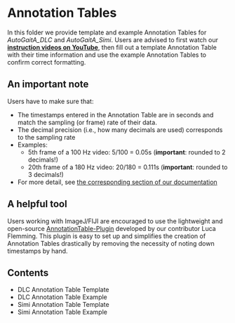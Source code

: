 # Annotation Tables

In this folder we provide template and example Annotation Tables for *AutoGaitA_DLC* and *AutoGaitA_Simi*. Users are advised to first watch our **[instruction videos on YouTube](https://youtube.com/playlist?list=PLCn5T7K_H8K56NIcEsfDK664OP7cN_Bad&si=mV5p2--nYvbofkPh)**, then fill out a template Annotation Table with their time information and use the example Annotation Tables to confirm correct formatting.

## An important note
Users have to make sure that: 
- The timestamps entered in the Annotation Table are in seconds and match the sampling (or frame) rate of their data.
- The decimal precision (i.e., how many decimals are used) corresponds to the sampling rate 
- Examples:
	- 5th frame of a 100 Hz video: 5/100 = 0.05s (**important**: rounded to 2 decimals!)
	- 20th frame of a 180 Hz video: 20/180 = 0.111s (**important**: rounded to 3 decimals!)
- For more detail, see [the corresponding section of our documentation](https://docs.google.com/document/d/1Y4wrrsjs0ybLDKPzE2LAatqPDq9jtwjIuk4M0jRZ3wE/edit#heading=h.ji1oyj9y1v1c)

## A helpful tool
Users working with ImageJ/FIJI are encouraged to use the lightweight and open-source [AnnotationTable-Plugin](https://github.com/luca-flemming/AnnotationTable-Plugin) developed by our contributor Luca Flemming. This plugin is easy to set up and simplifies the creation of Annotation Tables drastically by removing the necessity of noting down timestamps by hand. 

## Contents
- DLC Annotation Table Template
- DLC Annotation Table Example 
- Simi Annotation Table Template
- Simi Annotation Table Example